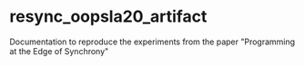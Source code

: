 # resync_oopsla20_artifact
Documentation to reproduce the experiments from the paper "Programming at the Edge of Synchrony"
